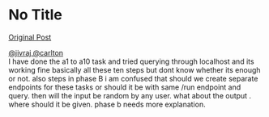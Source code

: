 # No Title

[Original Post](https://discourse.onlinedegree.iitm.ac.in/t/164277/94)

<p><a class="mention" href="/u/jivraj">@jivraj</a>,<a class="mention" href="/u/carlton">@carlton</a><br>
I have done the a1 to a10 task and tried querying through localhost and its working fine basically all these ten steps but dont know whether its enough or not. also steps in phase B i am confused that should we create separate endpoints for these tasks or should it be with same /run endpoint and query. then will the input be random by any user. what about the output . where should it be given. phase b needs more explanation.</p>